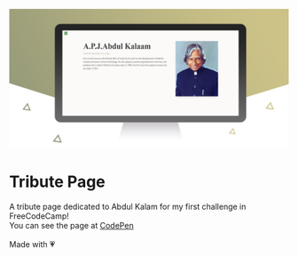![Personal Portfolio Webpage](images/TributePage.jpg)

# Tribute Page
A tribute page dedicated to Abdul Kalam for my first challenge in FreeCodeCamp!<br/>
You can see the page at [CodePen](https://codepen.io/KaviRajVedi/full/WVoZgm)<br/><br/>
Made with :heartpulse:

